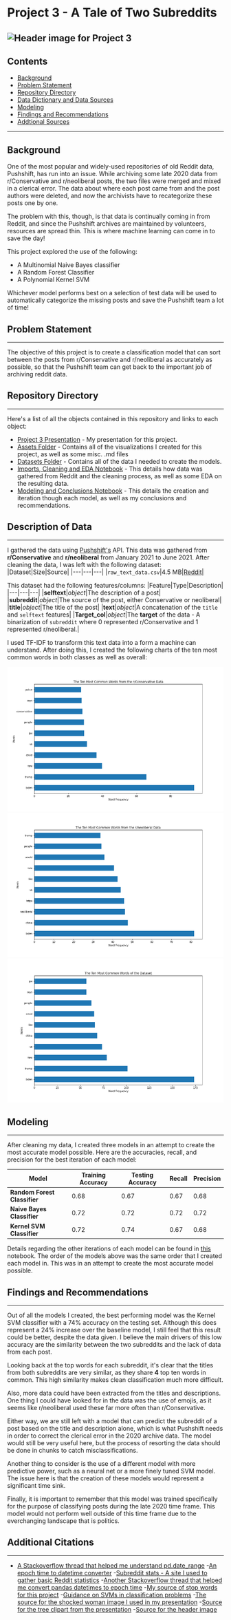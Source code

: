 # Project 3 - A Tale of Two Subreddits
![Header image for Project 3](https://pixabay.com/get/g24530dd08d683512868446fc5fda6e59734b1cb0c48543c72ba263458e77824f35bd2f5f4cb0e6f7888e36e2e0b3e6d8_640.jpg)
---
## Contents
- [Background](#Background)
- [Problem Statement](#Problem-Statement)
- [Repository Directory](#Repository-Directory)
- [Data Dictionary and Data Sources](#Description-of-Data)
- [Modeling](#Modeling)
- [Findings and Recommendations](#Findings-and-Recommendations)
- [Addtional Sources](#Additional-Citations)
---
## Background 
One of the most popular and widely-used repositories of old Reddit data, Pushshift, has run into an issue. While archiving some late 2020 data from r/Conservative and r/neoliberal posts, the two files were merged and mixed in a clerical error. The data about where each post came from and the post authors were deleted, and now the archivists have to recategorize these posts one by one.

The problem with this, though, is that data is continually coming in from Reddit, and since the Pushshift archives are maintained by volunteers, resources are spread thin. This is where machine learning can come in to save the day!

This project explored the use of the following:
- A Multinomial Naive Bayes classifier
- A Random Forest Classifier
- A Polynomial Kernel SVM

Whichever model performs best on a selection of test data will be used to automatically categorize the missing posts and save the Pushshift team a lot of time!
## Problem Statement
---
The objective of this project is to create a classification model that can sort between the posts from r/Conservative and r/neoliberal as accurately as possible, so that the Pushshift team can get back to the important job of archiving reddit data.

## Repository Directory
---
Here's a list of all the objects contained in this repository and links to each object:
- [Project 3 Presentation](./project-03-presentation.pdf) -  My presentation for this project.
- [Assets Folder](./assets) - Contains all of the visualizations I created for this project, as well as some misc. .md files
- [Datasets Folder](./datasets) - Contains all of the data I needed to create the models.
- [Imports, Cleaning and EDA Notebook](./code/01_cleaning_eda.ipynb) - This details how data was gathered from Reddit and the cleaning process, as well as some EDA on the resulting data.
- [Modeling and Conclusions Notebook](./code/02_modeling_conclusions.ipynb) - This details the creation and iteration though each model, as well as my conclusions and recommendations.

## Description of Data
---
I gathered the data using [Pushshift's](https://github.com/pushshift/api) API. This data was gathered from **r/Conservative** and **r/neoliberal** from January 2021 to June 2021. After cleaning the data, I was left with the following dataset:
|Dataset|Size|Source|
|---|---|---|
|`raw_text_data.csv`|4.5 MB|[Reddit](https://www.reddit.com/)|



This dataset had the following features/columns:
|Feature|Type|Description|
|---|---|---|
|**selftext**|*object*|The description of a post|
|**subreddit**|*object*|The source of the post, either Conservative or neoliberal|
|**title**|*object*|The title of the post|
|**text**|*object*|A concatenation of the `title` and `selftext` features|
|**Target_col**|*object*|The **target** of the data - A binarization of `subreddit` where 0 represented r/Conservative and 1 represented r/neoliberal.|

I used TF-IDF to transform this text data into a form a machine can understand. After doing this, I created the following charts of the ten most common words in both classes as well as overall:

![Bar chart for r/Conservative](./assets/con_word_freq.png)
![Bar chart for r/neoliberal](./assets/neolib_word_freq.png)
![Overall bar chart](./assets/overall_word_freq.png)

## Modeling
---
After cleaning my data, I created three models in an attempt to create the most accurate model possible. Here are the accuracies, recall, and precision for the best iteration of each model:

|Model|Training Accuracy|Testing Accuracy|Recall|Precision|
|---|---|---|---|---|
|**Random Forest Classifier**|0.68|0.67|0.67|0.68|
|**Naive Bayes Classifier**|0.72|0.72|0.72|0.72|
|**Kernel SVM Classifier**|0.72|0.74|0.67|0.68|

Details regarding the other iterations of each model can be found in [this](./code/02_modeling_conclusions.ipynb) notebook. The order of the models above was the same order that I created each model in. This was in an attempt to create the most accurate model possible.

## Findings and Recommendations
---
Out of all the models I created, the best performing model was the Kernel SVM classifier with a 74% accuracy on the testing set. Although this does represent a 24% increase over the baseline model, I still feel that this result could be better, despite the data given. I believe the main drivers of this low accuracy are the similarity between the two subreddits and the lack of data from each post.

Looking back at the top words for each subreddit, it's clear that the titles from both subreddits are very similar, as they share **4** top ten words in common. This high similarity makes clean classification much more difficult.

Also, more data could have been extracted from the titles and descriptions. One thing I could have looked for in the data was the use of emojis, as it seems like r/neoliberal used these far more often than r/Conservative.

Either way, we are still left with a model that can predict the subreddit of a post based on the title and description alone, which is what Pushshift needs in order to correct the clerical error in the 2020 archive data. The model would still be very useful here, but the process of resorting the data should be done in chunks to catch misclassifications.

Another thing to consider is the use of a different model with more predictive power, such as a neural net or a more finely tuned SVM model. The issue here is that the creation of these models would represent a significant time sink. 

Finally, it is important to remember that this model was trained specifically for the purpose of classifying posts during the late 2020 time frame. This model would not perform well outside of this time frame due to the everchanging landscape that is politics.

## Additional Citations
---

- [A Stackoverflow thread that helped me understand pd.date_range](https://stackoverflow.com/questions/59882714/python-generating-a-list-of-dates-between-two-dates)
-[An epoch time to datetime converter](https://www.epochconverter.com/batch)
-[Subreddit stats - A site I used to gather basic Reddit statistics](https://subredditstats.com/)
-[Another Stackoverflow thread that helped me convert pandas datetimes to epoch time](https://stackoverflow.com/questions/15203623/convert-pandas-datetimeindex-to-unix-time)
-[My source of stop words for this project](https://stackoverflow.com/questions/5511708/adding-words-to-nltk-stoplist)
-[Guidance on SVMs in classification problems](https://www.csie.ntu.edu.tw/~cjlin/papers/guide/guide.pdf)
-[The source for the shocked woman image I used in my presentation](https://www.maxpixel.net/Woman-Expression-Surprised-Shocked-Confused-5951730)
-[Source for the tree clipart from the presentation](https://openclipart.org/detail/232721/barren-tree-silhouette)
-[Source for the header image](https://pixabay.com/illustrations/reddit-com-vote-comment-submit-1007072/)
